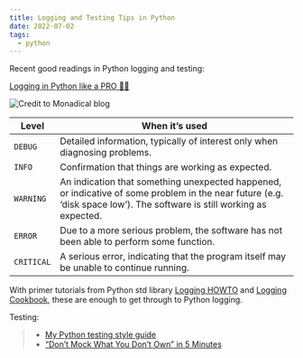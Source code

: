 ```yaml
---
title: Logging and Testing Tips in Python
date: 2022-07-02
tags:
  - python
---
```


Recent good readings in Python logging and testing:

[Logging in Python like a PRO 🐍🌴](https://guicommits.com/how-to-log-in-python-like-a-pro/)

![Credit to [Monadical blog](https://monadical.com/posts/ins-and-outs-of-logging-in-python-part-one.html)](https://docs.monadical.com/uploads/5fb79fe51e47ca767ab94b61e.png)

| Level      | When it’s used                                                                                                                                                         |
| ---------- | ---------------------------------------------------------------------------------------------------------------------------------------------------------------------- |
| `DEBUG`    | Detailed information, typically of interest only when diagnosing problems.                                                                                             |
| `INFO`     | Confirmation that things are working as expected.                                                                                                                      |
| `WARNING`  | An indication that something unexpected happened, or indicative of some problem in the near future (e.g. ‘disk space low’). The software is still working as expected. |
| `ERROR`    | Due to a more serious problem, the software has not been able to perform some function.                                                                                |
| `CRITICAL` | A serious error, indicating that the program itself may be unable to continue running.                                                                                 |

With primer tutorials from Python std library
[Logging HOWTO](https://docs.python.org/3/howto/logging.html) and
[Logging Cookbook](https://docs.python.org/3/howto/logging-cookbook.html), these
are enough to get through to Python logging.

Testing:

> - [My Python testing style guide](https://blog.thea.codes/my-python-testing-style-guide)
> - [“Don’t Mock What You Don’t Own” in 5 Minutes](https://hynek.me/articles/what-to-mock-in-5-mins)
